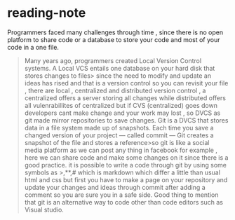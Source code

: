 # reading-note
Programmers faced many challenges through time , since there is no open platform to share code or a database to store your code and most of your code in a one file.
>Many years ago, programmers created Local Version Control systems. A Local VCS entails one database on your hard disk that stores changes to files>
since the need to modify and update an ideas has rised and that is a version control so you can revisit your file , there are local , centralized and distributed version control , a centralized offers a server storing all changes while distributed offers all vulenrabillites of centralized but if CVS (centralized) goes down developers cant make change and your work may lost , so DVCS as git made mirror repositories to save changes.
>Git is a DVCS that stores data in a file system made up of snapshots. Each time you save a changed version of your project — called commit — Git creates a snapshot of the file and stores a reference>so git is like a social media platform as we can post any thing in facebook for example , here we can share code and make some changes on it since there is a good practice.
it is possible to write a code through git by using some symbols as >,**,# which is markdown which differ a little than usual html and css but first you have to make a page on your repository and update your changes and ideas through commit after adding a comment so you are sure you in a safe side.
Good thing to mention that git is an alternative way to code other than code editors such as Visual studio.
